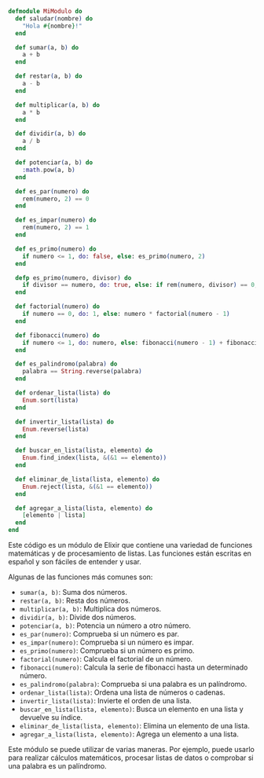 ```elixir
defmodule MiModulo do
  def saludar(nombre) do
    "Hola #{nombre}!"
  end

  def sumar(a, b) do
    a + b
  end

  def restar(a, b) do
    a - b
  end

  def multiplicar(a, b) do
    a * b
  end

  def dividir(a, b) do
    a / b
  end

  def potenciar(a, b) do
    :math.pow(a, b)
  end

  def es_par(numero) do
    rem(numero, 2) == 0
  end

  def es_impar(numero) do
    rem(numero, 2) == 1
  end

  def es_primo(numero) do
    if numero <= 1, do: false, else: es_primo(numero, 2)
  end

  defp es_primo(numero, divisor) do
    if divisor == numero, do: true, else: if rem(numero, divisor) == 0, do: false, else: es_primo(numero, divisor + 1)
  end

  def factorial(numero) do
    if numero == 0, do: 1, else: numero * factorial(numero - 1)
  end

  def fibonacci(numero) do
    if numero <= 1, do: numero, else: fibonacci(numero - 1) + fibonacci(numero - 2)
  end

  def es_palindromo(palabra) do
    palabra == String.reverse(palabra)
  end

  def ordenar_lista(lista) do
    Enum.sort(lista)
  end

  def invertir_lista(lista) do
    Enum.reverse(lista)
  end

  def buscar_en_lista(lista, elemento) do
    Enum.find_index(lista, &(&1 == elemento))
  end

  def eliminar_de_lista(lista, elemento) do
    Enum.reject(lista, &(&1 == elemento))
  end

  def agregar_a_lista(lista, elemento) do
    [elemento | lista]
  end
end
```

Este código es un módulo de Elixir que contiene una variedad de funciones matemáticas y de procesamiento de listas. Las funciones están escritas en español y son fáciles de entender y usar.

Algunas de las funciones más comunes son:

* `sumar(a, b)`: Suma dos números.
* `restar(a, b)`: Resta dos números.
* `multiplicar(a, b)`: Multiplica dos números.
* `dividir(a, b)`: Divide dos números.
* `potenciar(a, b)`: Potencia un número a otro número.
* `es_par(numero)`: Comprueba si un número es par.
* `es_impar(numero)`: Comprueba si un número es impar.
* `es_primo(numero)`: Comprueba si un número es primo.
* `factorial(numero)`: Calcula el factorial de un número.
* `fibonacci(numero)`: Calcula la serie de fibonacci hasta un determinado número.
* `es_palindromo(palabra)`: Comprueba si una palabra es un palíndromo.
* `ordenar_lista(lista)`: Ordena una lista de números o cadenas.
* `invertir_lista(lista)`: Invierte el orden de una lista.
* `buscar_en_lista(lista, elemento)`: Busca un elemento en una lista y devuelve su índice.
* `eliminar_de_lista(lista, elemento)`: Elimina un elemento de una lista.
* `agregar_a_lista(lista, elemento)`: Agrega un elemento a una lista.

Este módulo se puede utilizar de varias maneras. Por ejemplo, puede usarlo para realizar cálculos matemáticos, procesar listas de datos o comprobar si una palabra es un palíndromo.